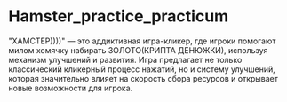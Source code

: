 # Hamster_practice_practicum
 
"ХАМСТЕР))))" — это аддиктивная игра-кликер, 
где игроки помогают милом хомячку набирать ЗОЛОТО(КРИПТА ДЕНЮЖКИ), 
используя механизм улучшений и развития. Игра предлагает не только классический кликерный процесс нажатий, 
но и систему улучшений, которая значительно влияет на скорость сбора ресурсов и открывает новые возможности для игрока.
